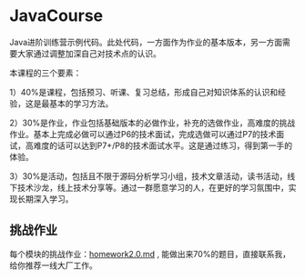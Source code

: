 # JavaCourse
Java进阶训练营示例代码。此处代码，一方面作为作业的基本版本，另一方面需要大家通过调整加深自己对技术点的认识。

本课程的三个要素：

1）40%是课程，包括预习、听课、复习总结，形成自己对知识体系的认识和经验，这是最基本的学习方法。

2）30%是作业，作业包括基础版本的必做作业，补充的选做作业，高难度的挑战作业。基本上完成必做可以通过P6的技术面试，完成选做可以通过P7的技术面试，高难度的话可以达到P7+/P8的技术面试水平。这是通过练习，得到第一手的体验。

3）30%是活动，包括且不限于源码分析学习小组，技术文章活动，读书活动，线下技术沙龙，线上技术分享等。通过一群愿意学习的人，在更好的学习氛围中，实现长期深入学习。

## 挑战作业

每个模块的挑战作业：[homework2.0.md](./homework2.0.md) , 能做出来70%的题目，直接联系我，给你推荐一线大厂工作。
